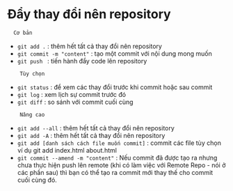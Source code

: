 # Đẩy thay đổi nên repository
```bash
  Cơ bản
```
- `git add .` : thêm  hết tất cả thay đổi nên repository    
- `git commit -m "content"` :  tạo một commit với nội dung mong muốn
- `git push ` : tiến hành đẩy code lên repository

```bash
    Tùy chọn
```
 - `git status` : để xem các  thay đổi trước khi commit hoặc sau commit
 - `git log` : xem lịch sự commit trước đó
 - `git diff` : so sánh với commit cuối cùng

```bash
    Nâng cao
```
- `git add --all` :  thêm  hết tất cả thay đổi nên repository   
- `git add -A` :  thêm  hết tất cả thay đổi nên repository   
- `git add [danh sách cách file muốn commit]` : commit các file tùy chọn ví dụ git add index.html about.html
- `git commit --amend -m "content"` : Nếu commit đã được tạo ra nhưng chưa thực hiện push lên remote (khi có làm việc với Remote Repo - nói ở các phần sau) thì bạn có thể tạo ra commit mới thay thế cho commit cuối cùng đó. 
